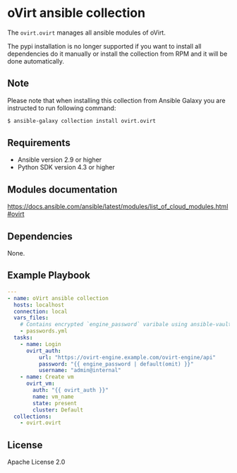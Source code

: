 oVirt ansible collection
====================================

The `ovirt.ovirt` manages all ansible modules of oVirt.

The pypi installation is no longer supported if you want
to install all dependencies do it manually or install the
collection from RPM and it will be done automatically.

Note
----
Please note that when installing this collection from Ansible Galaxy you are instructed to run following command:

```bash
$ ansible-galaxy collection install ovirt.ovirt
```


Requirements
------------

 * Ansible version 2.9 or higher
 * Python SDK version 4.3 or higher

Modules documentation
--------------
https://docs.ansible.com/ansible/latest/modules/list_of_cloud_modules.html#ovirt

Dependencies
------------

None.

Example Playbook
----------------

```yaml
---
- name: oVirt ansible collection
  hosts: localhost
  connection: local
  vars_files:
    # Contains encrypted `engine_password` varibale using ansible-vault
    - passwords.yml
  tasks:
    - name: Login
      ovirt_auth:
          url: "https://ovirt-engine.example.com/ovirt-engine/api"
          password: "{{ engine_password | default(omit) }}"
          username: "admin@internal"
    - name: Create vm
      ovirt_vm:
        auth: "{{ ovirt_auth }}"
        name: vm_name
        state: present
        cluster: Default
  collections:
    - ovirt.ovirt
```
License
-------

Apache License 2.0
